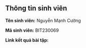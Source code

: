</head>
<body>
    <div class="info">
        <h2>Thông tin sinh viên</h2>
        <p><strong>Tên sinh viên:</strong> Nguyễn Mạnh Cường</p>
        <p><strong>Mã sinh viên:</strong> BIT230069</p>
        <p><strong>Link kết quả bài tập:</strong></p>
    </div>
</body>
</html>


